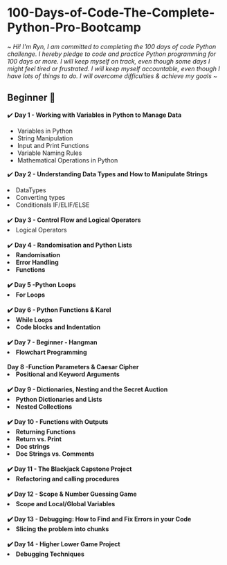 # 100-Days-of-Code-The-Complete-Python-Pro-Bootcamp

<em>~ Hi! I'm Ryn, I am committed to completing the 100 days of code Python challenge. I hereby pledge to code and practice Python programming for 100 days or more.
I will keep myself on track, even though some days I might feel tired or frustrated. I will keep myself accountable, even though I have lots of things to do.
I will overcome difficulties & achieve my goals ~</em>

<h2>Beginner 🌱</h2>

 ✔️ <strong>Day 1 - Working with Variables in Python to Manage Data</strong>
 <ul>
 <li>Variables in Python</li>
 <li>String Manipulation</li>
 <li>Input and Print Functions</li>
 <li>Variable Naming Rules</li>
 <li>Mathematical Operations in Python 
 </ul>

✔️ <strong>Day 2 - Understanding Data Types and How to Manipulate Strings</strong>
 
<li>DataTypes</li>
<li>Converting types</li>
<li>Conditionals IF/ELIF/ELSE</li>
<br>
✔️ <strong>Day 3 - Control Flow and Logical Operators</strong>

<li>Logical Operators</li>
<br>
✔️ <strong>Day 4 - Randomisation and Python Lists<strong>   
<br>
<li>Randomisation</li>
<li>Error Handling</li>
<li>Functions</li>
<br>
✔️ <strong>Day 5 -Python Loops</strong>
 <br>
<li>For Loops</li>
<br>
✔️ <strong>Day 6 - Python Functions & Karel</strong>
<br>
<li>While Loops</li>
<li>Code blocks and Indentation</li>
<br>
✔️ <strong>Day 7 - Beginner - Hangman</strong>
<br>
<li>Flowchart Programming</li>
<br>
<strong>Day 8 -Function Parameters & Caesar Cipher</strong>
<br>
<li>Positional and Keyword Arguments</li>
 <br>
✔️ <strong>Day 9 - Dictionaries, Nesting and the Secret Auction</strong>

<li>Python Dictionaries and Lists</li>
<li>Nested Collections</li>
<br>
✔️ <strong>Day 10 - Functions with Outputs</strong>
<br>
<li>Returning Functions</li>
<li> Return vs. Print </li>
<li>Doc strings</li>
<li>Doc Strings vs. Comments</li>
<br>
✔️ <strong>Day 11 - The Blackjack Capstone Project</strong>
<br>
<li> Refactoring and calling procedures </li>
<br>
✔️ <strong>Day 12  - Scope & Number Guessing Game</strong>
<br>
<li>Scope and Local/Global Variables</li>
 <br>
✔️ <strong>Day 13 - Debugging: How to Find and Fix Errors in your Code</strong>
<br>
<li>Slicing the problem into chunks</li>
 <br>
✔️ <strong>Day 14 - Higher Lower Game Project</strong>
<br>
<li>Debugging Techniques</li>




















